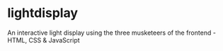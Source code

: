 # lightdisplay
An interactive light display using the three musketeers of the frontend - HTML, CSS &amp; JavaScript
